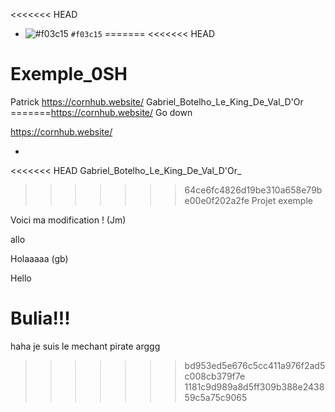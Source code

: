 <<<<<<< HEAD
- ![#f03c15](https://placehold.it/150/ffffff/ff0000?text=hello) `#f03c15`
=======
<<<<<<< HEAD
# Exemple_0SH
Patrick https://cornhub.website/
Gabriel_Botelho_Le_King_De_Val_D'Or
=======https://cornhub.website/
Go down



https://cornhub.website/


*





<<<<<<< HEAD
Gabriel_Botelho_Le_King_De_Val_D'Or_
>>>>>>> 64ce6fc4826d19be310a658e79be00e0f202a2fe
Projet exemple

Voici ma modification ! (Jm)

allo

Holaaaaa (gb)

Hello

Bulia!!!
=======
haha je suis le mechant pirate arggg
>>>>>>> bd953ed5e676c5cc411a976f2ad5c008cb379f7e
>>>>>>> 1181c9d989a8d5ff309b388e243859c5a75c9065
